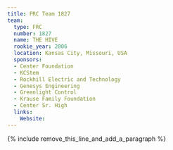 ```yaml
---
title: FRC Team 1827
team:
  type: FRC
  number: 1827
  name: THE HIVE
  rookie_year: 2006
  location: Kansas City, Missouri, USA
  sponsors:
  - Center Foundation
  - KCStem
  - Rockhill Electric and Technology
  - Genesys Engineering
  - Greenlight Control
  - Krause Family Foundation
  - Center Sr. High
  links:
    Website:
---
```


{% include remove_this_line_and_add_a_paragraph %}